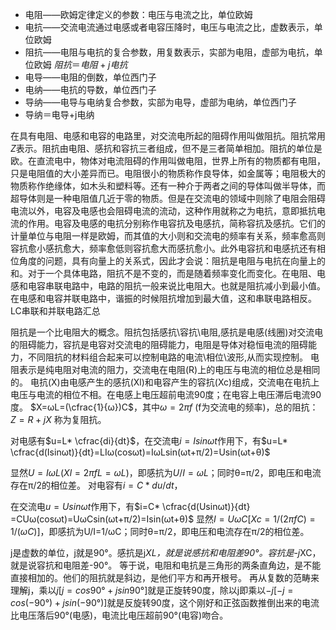 
- 电阻——欧姆定律定义的参数：电压与电流之比，单位欧姆
- 电抗——交流电流通过电感或者电容压降时，电压与电流之比，虚数表示，单位欧姆
- 阻抗——电阻与电抗的复合参数，用复数表示，实部为电阻，虚部为电抗，单位欧姆
  $阻抗＝电阻+j电抗$
- 电导——电阻的倒数，单位西门子
- 电纳——电抗的导数，单位西门子
- 导纳——电导与电纳复合参数，实部为电导，虚部为电纳，单位西门子
- 导纳＝电导+j电纳

在具有电阻、电感和电容的电路里，对交流电所起的阻碍作用叫做阻抗。阻抗常用$Z$表示。阻抗由电阻、感抗和容抗三者组成，但不是三者简单相加。阻抗的单位是欧。在直流电中，物体对电流阻碍的作用叫做电阻，世界上所有的物质都有电阻，只是电阻值的大小差异而已。电阻很小的物质称作良导体，如金属等；电阻极大的物质称作绝缘体，如木头和塑料等。还有一种介于两者之间的导体叫做半导体，而超导体则是一种电阻值几近于零的物质。但是在交流电的领域中则除了电阻会阻碍电流以外，电容及电感也会阻碍电流的流动，这种作用就称之为电抗，意即抵抗电流的作用。电容及电感的电抗分别称作电容抗及电感抗，简称容抗及感抗。它们的计量单位与电阻一样是欧姆，而其值的大小则和交流电的频率有关系，频率愈高则容抗愈小感抗愈大，频率愈低则容抗愈大而感抗愈小。此外电容抗和电感抗还有相位角度的问题，具有向量上的关系式，因此才会说：阻抗是电阻与电抗在向量上的和。对于一个具体电路，阻抗不是不变的，而是随着频率变化而变化。在电阻、电感和电容串联电路中，电路的阻抗一般来说比电阻大。也就是阻抗减小到最小值。在电感和电容并联电路中，谐振的时候阻抗增加到最大值，这和串联电路相反。 LC串联和并联电路汇总

阻抗是一个比电阻大的概念。阻抗包括感抗\容抗\电阻,感抗是电感(线圈)对交流电的阻碍能力，容抗是电容对交流电的阻碍能力，电阻是导体对稳恒电流的阻碍能力，不同阻抗的材料组合起来可以控制电路的电流\相位\波形,从而实现控制。
电阻表示是纯电阻对电流的阻力，交流电在电阻(R)上的电压与电流的相位总是相同的。
电抗(X)由电感产生的感抗(Xl)和电容产生的容抗(Xc)组成，交流电在电抗上电压与电流的相位不相。在电感上电压超前电流90度；在电容上电压滞后电流90度。
$X=ωL=(\cfrac{1}{ω})C$，其中$ω=2πf$ (f为交流电的频率)，总的阻抗：$Z=R+jX$ 称为复阻抗。

对电感有$u=L* \cfrac{di}{dt}$，在交流电$i=Isinωt$作用下，有$u=L* \cfrac{d(Isinωt)}{dt}=LIω(cosωt)=IωLsin(ωt+π/2)=Usin(ωt+θ)$

显然$U=IωL(Xl=2πfL=ωL)$，即感抗为$U/I=ωL$；同时θ=π/2，即电压和电流存在π/2的相位差。
对电容有$i=C*du/dt$，

在交流电$u=Usinωt$作用下，有$i=C* \cfrac{d(Usinωt)}{dt} =CUω(cosωt)=UωCsin(ωt+π/2)=Isin(ωt+θ)$
显然$I=UωC[Xc=1/(2πfC)=1/(ωC)]$，即感抗为U/I=1/ωC；同时θ=π/2，即电压和电流存在π/2的相位差。

j是虚数的单位，j就是90°。感抗是j*XL，就是说感抗和电阻差90°。容抗是-j*XC，就是说容抗和电阻差-90°。
等于说，电阻和电抗是三角形的两条直角边，是不能直接相加的。他们的阻抗就是斜边，是他们平方和再开根号。
再从复数的范畴来理解j，乘以$j[j=cos90°+jsin90°]$就是正旋转90度，除以j即乘以$-j[-j=cos(-90°)+jsin(-90°)]$就是反旋转90度，这个刚好和正弦函数推倒出来的电流比电压落后90°(电感)，电流比电压超前90°(电容)吻合。